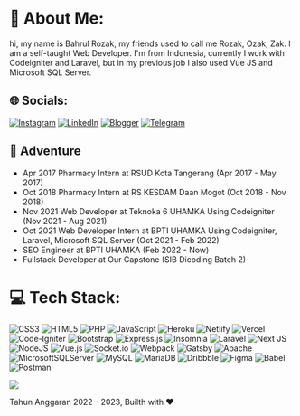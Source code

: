 # 💫 About Me:
hi, my name is Bahrul Rozak, my friends used to call me Rozak, Ozak, Zak. I am a self-taught Web Developer. I'm from Indonesia, currently I work with Codeigniter and Laravel, but in my previous job I also used Vue JS and Microsoft SQL Server.


## 🌐 Socials:
[![Instagram](https://img.shields.io/badge/Instagram-%23E4405F.svg?logo=Instagram&logoColor=white)](https://instagram.com/rozak.dev) 
[![LinkedIn](https://img.shields.io/badge/LinkedIn-%230077B5.svg?logo=linkedin&logoColor=white)](https://linkedin.com/in/bahrul-rozak) 
[![Blogger](https://img.shields.io/badge/Blogger-%230077B5.svg?logo=blogger&logoColor=white)](https://bahrulrozakdev.blogspot.com/) 
[![Telegram](https://img.shields.io/badge/Telegram-%230077B5.svg?logo=telegram&logoColor=white)](https://t.me/ZakCodes) 

## 🌱 Adventure
- Apr 2017 Pharmacy Intern at RSUD Kota Tangerang (Apr 2017 - May 2017)
- Oct 2018 Pharmacy Intern at RS KESDAM Daan Mogot (Oct 2018 - Nov 2018)
- Nov 2021 Web Developer at Teknoka 6 UHAMKA Using Codeigniter (Nov 2021 - Aug 2021)
- Oct 2021 Web Developer Intern at BPTI UHAMKA Using Codeigniter, Laravel, Microsoft SQL Server (Oct 2021 - Feb 2022)
- SEO Engineer at BPTI UHAMKA (Feb 2022 - Now)
- Fullstack Developer at Our Capstone (SIB Dicoding Batch 2)



# 💻 Tech Stack:
![CSS3](https://img.shields.io/badge/css3-%231572B6.svg?style=for-the-badge&logo=css3&logoColor=white) ![HTML5](https://img.shields.io/badge/html5-%23E34F26.svg?style=for-the-badge&logo=html5&logoColor=white) ![PHP](https://img.shields.io/badge/php-%23777BB4.svg?style=for-the-badge&logo=php&logoColor=white) ![JavaScript](https://img.shields.io/badge/javascript-%23323330.svg?style=for-the-badge&logo=javascript&logoColor=%23F7DF1E) ![Heroku](https://img.shields.io/badge/heroku-%23430098.svg?style=for-the-badge&logo=heroku&logoColor=white) ![Netlify](https://img.shields.io/badge/netlify-%23000000.svg?style=for-the-badge&logo=netlify&logoColor=#00C7B7) ![Vercel](https://img.shields.io/badge/vercel-%23000000.svg?style=for-the-badge&logo=vercel&logoColor=white)
![Code-Igniter](https://img.shields.io/badge/CodeIgniter-%23EF4223.svg?style=for-the-badge&logo=codeIgniter&logoColor=white) ![Bootstrap](https://img.shields.io/badge/bootstrap-%23563D7C.svg?style=for-the-badge&logo=bootstrap&logoColor=white) ![Express.js](https://img.shields.io/badge/express.js-%23404d59.svg?style=for-the-badge&logo=express&logoColor=%2361DAFB) ![Insomnia](https://img.shields.io/badge/Insomnia-black?style=for-the-badge&logo=insomnia&logoColor=5849BE) ![Laravel](https://img.shields.io/badge/laravel-%23FF2D20.svg?style=for-the-badge&logo=laravel&logoColor=white) ![Next JS](https://img.shields.io/badge/Next-black?style=for-the-badge&logo=next.js&logoColor=white) ![NodeJS](https://img.shields.io/badge/node.js-6DA55F?style=for-the-badge&logo=node.js&logoColor=white) ![Vue.js](https://img.shields.io/badge/vuejs-%2335495e.svg?style=for-the-badge&logo=vuedotjs&logoColor=%234FC08D) ![Socket.io](https://img.shields.io/badge/Socket.io-black?style=for-the-badge&logo=socket.io&badgeColor=010101) ![Webpack](https://img.shields.io/badge/webpack-%238DD6F9.svg?style=for-the-badge&logo=webpack&logoColor=black) ![Gatsby](https://img.shields.io/badge/Gatsby-%23663399.svg?style=for-the-badge&logo=gatsby&logoColor=white) ![Apache](https://img.shields.io/badge/apache-%23D42029.svg?style=for-the-badge&logo=apache&logoColor=white) ![MicrosoftSQLServer](https://img.shields.io/badge/Microsoft%20SQL%20Sever-CC2927?style=for-the-badge&logo=microsoft%20sql%20server&logoColor=white) ![MySQL](https://img.shields.io/badge/mysql-%2300f.svg?style=for-the-badge&logo=mysql&logoColor=white) ![MariaDB](https://img.shields.io/badge/MariaDB-003545?style=for-the-badge&logo=mariadb&logoColor=white) ![Dribbble](https://img.shields.io/badge/Dribbble-EA4C89?style=for-the-badge&logo=dribbble&logoColor=white) 	![Figma](https://img.shields.io/badge/figma-%23F24E1E.svg?style=for-the-badge&logo=figma&logoColor=white) ![Babel](https://img.shields.io/badge/Babel-F9DC3e?style=for-the-badge&logo=babel&logoColor=black) ![Postman](https://img.shields.io/badge/Postman-FF6C37?style=for-the-badge&logo=postman&logoColor=white)

[![](https://visitcount.itsvg.in/api?id=bahrul-rozak&icon=0&color=0)](https://visitcount.itsvg.in)

Tahun Anggaran 2022 - 2023, Builth with ❤️
